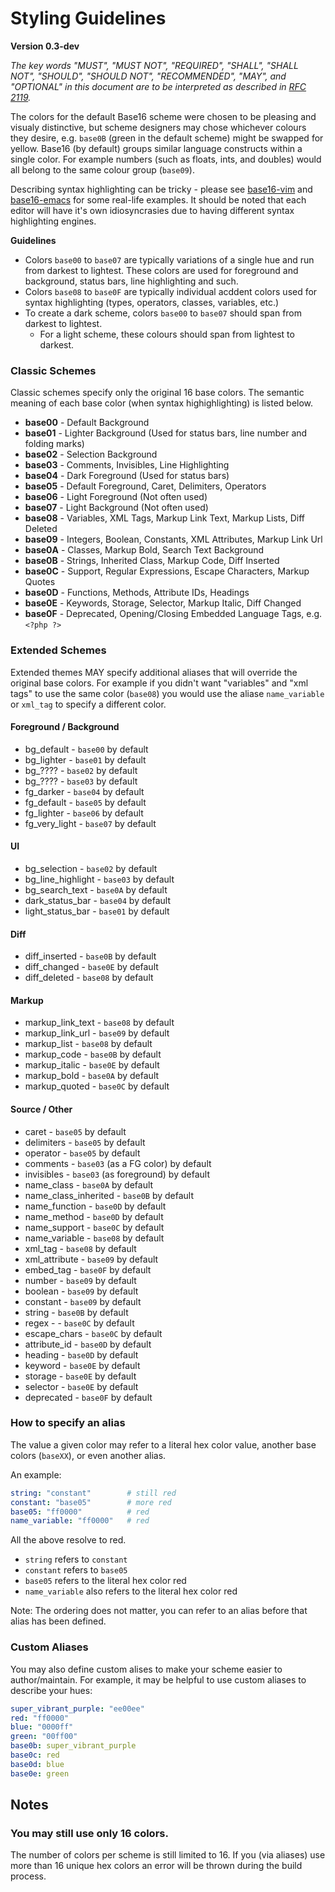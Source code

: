 # Styling Guidelines
**Version 0.3-dev**

*The key words "MUST", "MUST NOT", "REQUIRED", "SHALL", "SHALL NOT", "SHOULD",
"SHOULD NOT", "RECOMMENDED",  "MAY", and "OPTIONAL" in this document are to be
interpreted as described in [RFC 2119](https://datatracker.ietf.org/doc/html/rfc2119).*

The colors for the default Base16 scheme were chosen to be pleasing and visualy distinctive,  but scheme designers may chose whichever colours they desire, e.g. `base0B` (green in the default scheme) might be swapped for yellow. Base16 (by default) groups similar language constructs within a single color. For example numbers (such as floats, ints, and doubles) would all belong to the same colour group (`base09`).

Describing syntax highlighting can be tricky - please see [base16-vim](https://github.com/base16-project/base16-vim/) and [base16-emacs](https://github.com/base16-project/base16-emacs/) for some real-life examples. It should be noted that each editor will have it's own idiosyncrasies due to having different syntax highlighting engines.

**Guidelines**

- Colors `base00` to `base07` are typically variations of a single hue and run from darkest to lightest. These colors are used for foreground and background, status bars, line highlighting and such.
- Colors `base08` to `base0F` are typically individual acddent colors used for syntax highlighting (types, operators, classes, variables, etc.)
- To create a dark scheme, colors `base00` to `base07` should span from darkest to lightest.
  - For a light scheme, these colours should span from lightest to darkest.

### Classic Schemes

Classic schemes specify only the original 16 base colors.  The semantic meaning of each base color (when syntax highighlighting) is listed below.

- **base00** - Default Background
- **base01** - Lighter Background (Used for status bars, line number and folding marks)
- **base02** - Selection Background
- **base03** - Comments, Invisibles, Line Highlighting
- **base04** - Dark Foreground (Used for status bars)
- **base05** - Default Foreground, Caret, Delimiters, Operators
- **base06** - Light Foreground (Not often used)
- **base07** - Light Background (Not often used)
- **base08** - Variables, XML Tags, Markup Link Text, Markup Lists, Diff Deleted
- **base09** - Integers, Boolean, Constants, XML Attributes, Markup Link Url
- **base0A** - Classes, Markup Bold, Search Text Background
- **base0B** - Strings, Inherited Class, Markup Code, Diff Inserted
- **base0C** - Support, Regular Expressions, Escape Characters, Markup Quotes
- **base0D** - Functions, Methods, Attribute IDs, Headings
- **base0E** - Keywords, Storage, Selector, Markup Italic, Diff Changed
- **base0F** - Deprecated, Opening/Closing Embedded Language Tags, e.g. `<?php ?>`

### Extended Schemes

Extended themes MAY specify additional aliases that will override the original base colors.  For example if you didn't want "variables" and "xml tags" to use the same color (`base08`) you would use the aliase `name_variable` or `xml_tag` to specify a different color.


#### Foreground / Background

- bg_default - `base00` by default
- bg_lighter - `base01` by default
- bg_???? - `base02` by default
- bg_???? - `base03` by default
- fg_darker - `base04` by default
- fg_default - `base05` by default
- fg_lighter - `base06` by default
- fg_very_light - `base07` by default


#### UI

- bg_selection - `base02` by default
- bg_line_highlight - `base03` by default
- bg_search_text - `base0A` by default
- dark_status_bar - `base04` by default
- light_status_bar - `base01` by default

#### Diff

- diff_inserted - `base0B` by default
- diff_changed - `base0E` by default
- diff_deleted - `base08` by default

#### Markup

- markup_link_text - `base08` by default
- markup_link_url - `base09` by default
- markup_list - `base08` by default
- markup_code - `base0B` by default
- markup_italic - `base0E` by default
- markup_bold - `base0A` by default
- markup_quoted - `base0C` by default

#### Source / Other

- caret - `base05` by default
- delimiters - `base05` by default
- operator - `base05` by default
- comments - `base03` (as a FG color) by default
- invisibles - `base03` (as foreground) by default
- name_class - `base0A` by default
- name_class_inherited - `base0B` by default
- name_function - `base0D` by default
- name_method  - `base0D` by default
- name_support - `base0C` by default
- name_variable  - `base08` by default
- xml_tag  - `base08` by default
- xml_attribute - `base09` by default
- embed_tag - `base0F` by default
- number - `base09` by default
- boolean - `base09` by default
- constant - `base09` by default
- string - `base0B` by default
- regex - - `base0C` by default
- escape_chars - `base0C` by default
- attribute_id - `base0D` by default
- heading - `base0D` by default
- keyword - `base0E` by default
- storage - `base0E` by default
- selector - `base0E` by default
- deprecated - `base0F` by default

### How to specify an alias

The value a given color may refer to a literal hex color value, another base colors (`baseXX`), or even another alias.

An example:

 ```yaml
string: "constant"        # still red
constant: "base05"        # more red
base05: "ff0000"          # red
name_variable: "ff0000"   # red
```

All the above resolve to red.

- `string` refers to `constant`
- `constant` refers to `base05`
- `base05` refers to the literal hex color red
- `name_variable` also refers to the literal hex color red

Note: The ordering does not matter, you can refer to an alias before that alias has been defined.


### Custom Aliases

You may also define custom alises to make your scheme easier to author/maintain. For example, it may be helpful to use custom aliases to describe your hues:

```yaml
super_vibrant_purple: "ee00ee"
red: "ff0000"
blue: "0000ff"
green: "00ff00"
base0b: super_vibrant_purple
base0c: red
base0d: blue
base0e: green
```

## Notes

### You may still use only 16 colors.

The number of colors per scheme is still limited to 16.  If you (via aliases) use more than 16 unique hex colors an error will be thrown during the build process.
